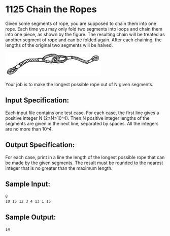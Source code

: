 # 1125 Chain the Ropes
Given some segments of rope, you are supposed to chain them into one rope. Each time you may only fold two segments into loops and chain them into one piece, as shown by the figure. The resulting chain will be treated as another segment of rope and can be folded again. After each chaining, the lengths of the original two segments will be halved.

![rope.jpg](../materials/1125.jpg)

Your job is to make the longest possible rope out of N given segments.

## Input Specification:
Each input file contains one test case. For each case, the first line gives a positive integer N (2≤N≤10^4). Then N positive integer lengths of the segments are given in the next line, separated by spaces. All the integers are no more than 10^4.

## Output Specification:
For each case, print in a line the length of the longest possible rope that can be made by the given segments. The result must be rounded to the nearest integer that is no greater than the maximum length.

## Sample Input:
    8
    10 15 12 3 4 13 1 15

## Sample Output:
    14
